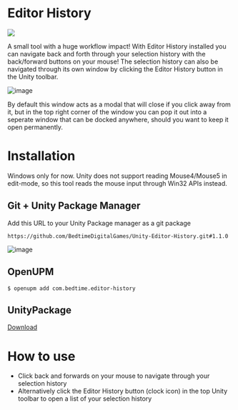 # Editor History
<a href="https://openupm.com/packages/com.bedtime.editor-history/">
  <img src="https://img.shields.io/npm/v/com.bedtime.editor-history?label=openupm&amp;registry_uri=https://package.openupm.com" />
</a>

A small tool with a huge workflow impact!
With Editor History installed you can navigate back and forth through your selection history with the back/forward buttons on your mouse!
The selection history can also be navigated through its own window by clicking the Editor History button in the Unity toolbar.

![image](https://user-images.githubusercontent.com/1178324/168482537-0880cd56-038d-44fc-8684-a7de92e6b830.png)

By default this window acts as a modal that will close if you click away from it, but in the top right corner of the window you can pop it out into a seperate window that can be docked anywhere, should you want to keep it open permanently.

# Installation
Windows only for now. 
Unity does not support reading Mouse4/Mouse5 in edit-mode, so this tool reads the mouse input through Win32 APIs instead.

## Git + Unity Package Manager
Add this URL to your Unity Package manager as a git package

```https://github.com/BedtimeDigitalGames/Unity-Editor-History.git#1.1.0``` 

![image](https://user-images.githubusercontent.com/104233613/164909451-0ca62c24-0106-463b-9c4b-e7fbcd6409ad.png)

## OpenUPM
```$ openupm add com.bedtime.editor-history```

## UnityPackage
[Download](https://github.com/BedtimeDigitalGames/Unity-Editor-History/releases/download/1.1.0/com.bedtime.editor-history.unitypackage)

# How to use
 - Click back and forwards on your mouse to navigate through your selection history
 - Alternatively click the Editor History button (clock icon) in the top Unity toolbar to open a list of your selection history
